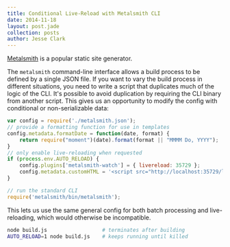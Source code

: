 ```yaml
---
title: Conditional Live-Reload with Metalsmith CLI
date: 2014-11-18
layout: post.jade
collection: posts
author: Jesse Clark
---
```


[Metalsmith](http://www.metalsmith.io/) is a popular static site generator.

The `metalsmith` command-line interface allows a build process to be defined by a single JSON file. If you want to vary the build process in different situations, you need to write a script that duplicates much of the logic of the CLI. It's possible to avoid duplication by requiring the CLI binary from another script. This gives us an opportunity to modify the config with conditional or non-serializable data:

<!-- more -->

```JavaScript
var config = require('./metalsmith.json');
// provide a formatting function for use in templates
config.metadata.formatDate = function(date, format) {
    return require("moment")(date).format(format || "MMMM Do, YYYY");
}
// only enable live-reloading when requested
if (process.env.AUTO_RELOAD) {
    config.plugins['metalsmith-watch'] = { livereload: 35729 };
    config.metadata.customHTML = '<script src="http://localhost:35729/livereload.js?snipver=1"></script>');
}

// run the standard CLI
require('metalsmith/bin/metalsmith');
```

This lets us use the same general config for both batch processing and live-reloading, which would otherwise be incompatible.

```Bash
node build.js                  # terminates after building
AUTO_RELOAD=1 node build.js    # keeps running until killed
```
